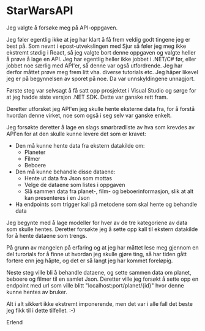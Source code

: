 # StarWarsAPI
 
Jeg valgte å forsøke meg på API-oppgaven.

Jeg føler egentlig ikke at jeg har klart å få frem veldig godt tingene jeg er best på. Som nevnt i epost-utvekslingen med Sjur så føler jeg meg ikke ekstremt stødig i React, så jeg valgte bort denne oppgaven og valgte heller å prøve å lage en API. Jeg har egentlig heller ikke jobbet i .NET/C# før, eller jobbet noe særlig med API'er, så denne var også utfordrende. Jeg har derfor måttet prøve meg frem litt vha. diverse tutorials etc. Jeg håper likevel jeg er på begynnelsen av sporet på noe. Da var unnskyldingene unnagjort.

Første steg var selvsagt å få satt opp prosjektet i Visual Studio og sørge for at jeg hadde siste versjon .NET SDK. Dette var ganske rett fram.

Deretter utforsket jeg API'en jeg skulle hente eksterne data fra, for å forstå hvordan denne virket, noe som også i seg selv var ganske enkelt.

Jeg forsøkte deretter å lage en slags smørbrødliste av hva som krevdes av API'en for at den skulle kunne levere det som er kravet:

<ul>
 <li>Den må kunne hente data fra ekstern datakilde om:
  <ul>
   <li>Planeter</li>
   <li>Filmer</li>
   <li>Beboere</li>
  </ul>
 </li>
 <li>Den må kunne behandle disse dataene:
 <ul>
  <li>Hente ut data fra Json som mottas</li>
  <li>Velge de dataene som listes i oppgaven</li>
  <li>Slå sammen data fra planet-, film- og beboerinformasjon, slik at alt kan presenteres i en Json</li>
 </ul>
 <li>Ha endpoints som trigger kall på metodene som skal hente og behandle data</li>
 </ul>
 
 Jeg begynte med å lage modeller for hver av de tre kategoriene av data som skulle hentes. Deretter forsøkte jeg å sette opp kall til ekstern datakilde for å hente dataene som trengs.
 
 På grunn av mangelen på erfaring og at jeg har måttet lese meg gjennom en del turorials for å finne ut hvordan jeg skulle gjøre ting, så har tiden gått fortere enn jeg håpte, og det er så langt jeg har kommet foreløpig.
 
 Neste steg ville bli å behandle dataene, og sette sammen data om planet, beboere og filmer til en samlet Json. Deretter ville jeg forsøkt å sette opp en endpoint med url som ville blitt "localhost:port/planet/{id}" hvor denne kunne hentes av bruker.
 
 Alt i alt sikkert ikke ekstremt imponerende, men det var i alle fall det beste jeg fikk til i dette tilfellet. :-)
 
 Erlend

